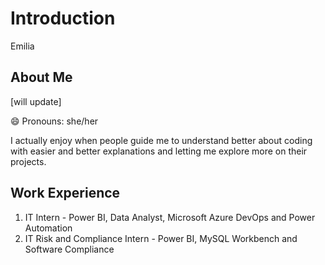 # Introduction
Emilia

## About Me
[will update]

😄 Pronouns: she/her

I actually enjoy when people guide me to understand better about coding with easier and better explanations and letting me explore more on their projects.

## Work Experience
1. IT Intern - Power BI, Data Analyst, Microsoft Azure DevOps and Power Automation
2. IT Risk and Compliance Intern - Power BI, MySQL Workbench and Software Compliance

